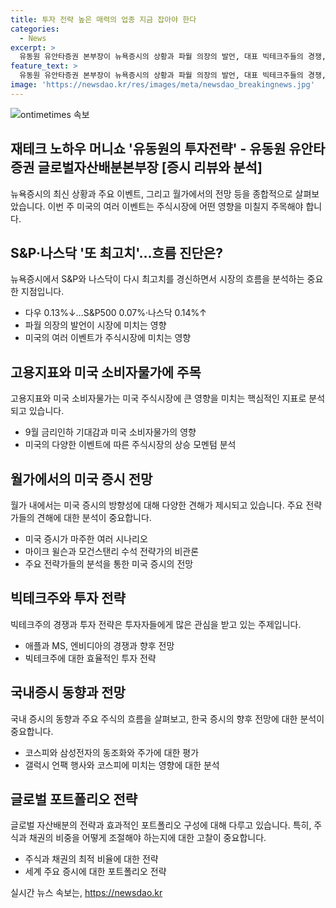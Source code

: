 ```yaml
---
title: 투자 전략 높은 매력의 업종 지금 잡아야 한다
categories:
  - News
excerpt: >
  유동원 유안타증권 본부장이 뉴욕증시의 상황과 파월 의장의 발언, 대표 빅테크주들의 경쟁, 코스피의 상승 등을 분석하며 투자 전략을 전하고 있습니다. 미국 러셀2000, 고용지표와 금리에 대한 분석, 그리고 포트폴리오 구성과 ETF 투자에 대한 조언을 소개하고 있습니다. 또한, AI 사이클 투자와 미국 인터넷·디지털 광고 시장 등에 대한 투자 방향을 제시하고 있습니다. SBS Biz는 여러분의 제보를 기다리고 있습니다. [자세히 보기]
feature_text: >
  유동원 유안타증권 본부장이 뉴욕증시의 상황과 파월 의장의 발언, 대표 빅테크주들의 경쟁, 코스피의 상승 등을 분석하며 투자 전략을 전하고 있습니다. 미국 러셀2000, 고용지표와 금리에 대한 분석, 그리고 포트폴리오 구성과 ETF 투자에 대한 조언을 소개하고 있습니다. 또한, AI 사이클 투자와 미국 인터넷·디지털 광고 시장 등에 대한 투자 방향을 제시하고 있습니다. SBS Biz는 여러분의 제보를 기다리고 있습니다. [자세히 보기]
image: 'https://newsdao.kr/res/images/meta/newsdao_breakingnews.jpg'
---
```


<p><img src="https://newsdao.kr/res/images/meta/newsdao_breakingnews.jpg" alt="ontimetimes 속보" /></p>

<h2 data-ke-size="size26">재테크 노하우 머니쇼 '유동원의 투자전략' - 유동원 유안타증권 글로벌자산배분본부장 [증시 리뷰와 분석]</h2>

<p data-ke-size="size16">뉴욕증시의 최신 상황과 주요 이벤트, 그리고 월가에서의 전망 등을 종합적으로 살펴보았습니다. 이번 주 미국의 여러 이벤트는 주식시장에 어떤 영향을 미칠지 주목해야 합니다.</p>

<h2 data-ke-size="size24">S&P·나스닥 '또 최고치'…흐름 진단은?</h2>

<p data-ke-size="size16">뉴욕증시에서 S&P와 나스닥이 다시 최고치를 경신하면서 시장의 흐름을 분석하는 중요한 지점입니다.</p>

<ul>
  <li>다우 0.13%↓…S&P500 0.07%·나스닥 0.14%↑</li>
  <li>파월 의장의 발언이 시장에 미치는 영향</li>
  <li>미국의 여러 이벤트가 주식시장에 미치는 영향</li>
</ul>

<h2 data-ke-size="size24">고용지표와 미국 소비자물가에 주목</h2>

<p data-ke-size="size16">고용지표와 미국 소비자물가는 미국 주식시장에 큰 영향을 미치는 핵심적인 지표로 분석되고 있습니다.</p>

<ul>
  <li>9월 금리인하 기대감과 미국 소비자물가의 영향</li>
  <li>미국의 다양한 이벤트에 따른 주식시장의 상승 모멘텀 분석</li>
</ul>

<h2 data-ke-size="size24">월가에서의 미국 증시 전망</h2>

<p data-ke-size="size16">월가 내에서는 미국 증시의 방향성에 대해 다양한 견해가 제시되고 있습니다. 주요 전략가들의 견해에 대한 분석이 중요합니다.</p>

<ul>
  <li>미국 증시가 마주한 여러 시나리오</li>
  <li>마이크 윌슨과 모건스탠리 수석 전략가의 비관론</li>
  <li>주요 전략가들의 분석을 통한 미국 증시의 전망</li>
</ul>

<h2 data-ke-size="size24">빅테크주와 투자 전략</h2>

<p data-ke-size="size16">빅테크주의 경쟁과 투자 전략은 투자자들에게 많은 관심을 받고 있는 주제입니다.</p>

<ul>
  <li>애플과 MS, 엔비디아의 경쟁과 향후 전망</li>
  <li>빅테크주에 대한 효율적인 투자 전략</li>
</ul>

<h2 data-ke-size="size24">국내증시 동향과 전망</h2>

<p data-ke-size="size16">국내 증시의 동향과 주요 주식의 흐름을 살펴보고, 한국 증시의 향후 전망에 대한 분석이 중요합니다.</p>

<ul>
  <li>코스피와 삼성전자의 동조화와 주가에 대한 평가</li>
  <li>갤럭시 언팩 행사와 코스피에 미치는 영향에 대한 분석</li>
</ul>

<h2 data-ke-size="size24">글로벌 포트폴리오 전략</h2>

<p data-ke-size="size16">글로벌 자산배분의 전략과 효과적인 포트폴리오 구성에 대해 다루고 있습니다. 특히, 주식과 채권의 비중을 어떻게 조절해야 하는지에 대한 고찰이 중요합니다.</p>

<ul>
  <li>주식과 채권의 최적 비율에 대한 전략</li>
  <li>세계 주요 증시에 대한 포트폴리오 전략</li>
</ul>
실시간 뉴스 속보는, <a href="https://newsdao.kr" rel="dofollow">https://newsdao.kr</a>


